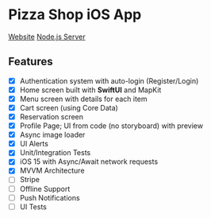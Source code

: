 # Pizza Shop iOS App

[Website](https://github.com/armanabkar/pizza_shop_server)
[Node.js Server](https://github.com/armanabkar/pizza_shop_server)

## Features

- [x] Authentication system with auto-login (Register/Login)
- [x] Home screen built with **SwiftUI** and MapKit
- [x] Menu screen with details for each item
- [x] Cart screen (using Core Data)
- [x] Reservation screen
- [x] Profile Page; UI from code (no storyboard) with preview
- [x] Async image loader
- [x] UI Alerts
- [x] Unit/Integration Tests
- [x] iOS 15 with Async/Await network requests
- [x] MVVM Architecture
- [ ] Stripe
- [ ] Offline Support
- [ ] Push Notifications
- [ ] UI Tests
